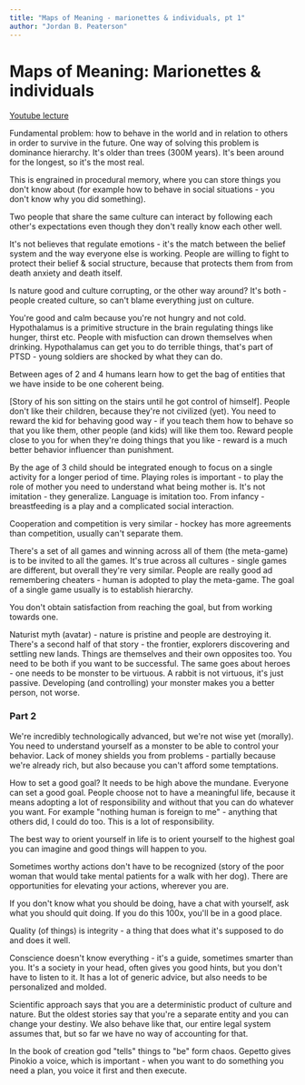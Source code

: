 ```yaml
---
title: "Maps of Meaning - marionettes & individuals, pt 1"
author: "Jordan B. Peaterson"
---
```


# Maps of Meaning: Marionettes & individuals
[Youtube lecture](https://www.youtube.com/watch?v=EN2lyN7rM4E&index=2&list=PL22J3VaeABQAT-0aSPq-OKOpQlHyR4k5h)

Fundamental problem: how to behave in the world and in relation to others in order to survive in the future. One way of solving this problem is dominance hierarchy. It's older than trees (300M years). It's been around for the longest, so it's the most real.

This is engrained in procedural memory, where you can store things you don't know about (for example how to behave in social situations - you don't know why you did something).

Two people that share the same culture can interact by following each other's expectations even though they don't really know each other well.

It's not believes that regulate emotions - it's the match between the belief system and the way everyone else is working. People are willing to fight to protect their belief & social structure, because that protects them from from death anxiety and death itself.

Is nature good and culture corrupting, or the other way around? It's both - people created culture, so can't blame everything just on culture.

You're good and calm because you're not hungry and not cold. Hypothalamus is a primitive structure in the brain regulating things like hunger, thirst etc. People with misfuction can drown themselves when drinking. Hypothalamus can get you to do terrible things, that's part of PTSD - young soldiers are shocked by what they can do.

Between ages of 2 and 4 humans learn how to get the bag of entities that we have inside to be one coherent being.

[Story of his son sitting on the stairs until he got control of himself]. People don't like their children, because they're not civilized (yet). You need to reward the kid for behaving good way - if you teach them how to behave so that you like them, other people (and kids) will like them too. Reward people close to you for when they're doing things that you like - reward is a much better behavior influencer than punishment.

By the age of 3 child should be integrated enough to focus on a single activity for a longer period of time. Playing roles is important - to play the role of mother you need to understand what being mother is. It's not imitation - they generalize. Language is imitation too. From infancy - breastfeeding is a play and a complicated social interaction.

Cooperation and competition is very similar - hockey has more agreements than competition, usually can't separate them.

There's a set of all games and winning across all of them (the meta-game) is to be invited to all the games. It's true across all cultures - single games are different, but overall they're very similar. People are really good ad remembering cheaters - human is adopted to play the meta-game. The goal of a single game usually is to establish hierarchy.

You don't obtain satisfaction from reaching the goal, but from working towards one.

Naturist myth (avatar) - nature is pristine and people are destroying it. There's a second half of that story - the frontier, explorers discovering and settling new lands. Things are themselves and their own opposites too. You need to be both if you want to be successful. The same goes about heroes - one needs to be monster to be virtuous. A rabbit is not virtuous, it's just passive. Developing (and controlling) your monster makes you a better person, not worse.

### Part 2

We're incredibly technologically advanced, but we're not wise yet (morally). You need to understand yourself as a monster to be able to control your behavior. Lack of money shields you from problems - partially because we're already rich, but also because you can't afford some temptations.

How to set a good goal? It needs to be high above the mundane. Everyone can set a good goal. People choose not to have a meaningful life, because it means adopting a lot of responsibility and without that you can do whatever you want. For example "nothing human is foreign to me" - anything that others did, I could do too. This is a lot of responsibility.

The best way to orient yourself in life is to orient yourself to the highest goal you can imagine and good things will happen to you.

Sometimes worthy actions don't have to be recognized (story of the poor woman that would take mental patients for a walk with her dog). There are opportunities for elevating your actions, wherever you are.

If you don't know what you should be doing, have a chat with yourself, ask what you should quit doing. If you do this 100x, you'll be in a good place.

Quality (of things) is integrity - a thing that does what it's supposed to do and does it well.

Conscience doesn't know everything - it's a guide, sometimes smarter than you. It's a society in your head, often gives you good hints, but you don't have to listen to it. It has a lot of generic advice, but also needs to be personalized and molded.

Scientific approach says that you are a deterministic product of culture and nature. But the oldest stories say that you're a separate entity and you can change your destiny. We also behave like that, our entire legal system assumes that, but so far we have no way of accounting for that.

In the book of creation god "tells" things to "be" form chaos. Gepetto gives Pinokio a voice, which is important - when you want to do something you need a plan, you voice it first and then execute.
